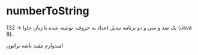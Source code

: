 # numberToString
132 -> یک صد و سی و دو
برنامه تبدیل اعداد به حروف. نوشته شده با زبان جاوا (Java 8).

امیدوارم مفید باشه براتون
